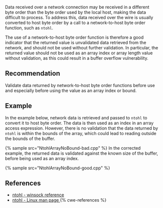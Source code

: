 Data received over a network connection may be received in a different byte order than the byte order used by the local host, making the data difficult to process. To address this, data received over the wire is usually converted to host byte order by a call to a network-to-host byte order function, such as `ntohl`.

The use of a network-to-host byte order function is therefore a good indicator that the returned value is unvalidated data retrieved from the network, and should not be used without further validation. In particular, the returned value should not be used as an array index or array length value without validation, as this could result in a buffer overflow vulnerability.


## Recommendation
Validate data returned by network-to-host byte order functions before use and especially before using the value as an array index or bound.


## Example
In the example below, network data is retrieved and passed to `ntohl` to convert it to host byte order. The data is then used as an index in an array access expression. However, there is no validation that the data returned by `ntohl` is within the bounds of the array, which could lead to reading outside the bounds of the buffer.

{% sample src="NtohlArrayNoBound-bad.cpp" %}
In the corrected example, the returned data is validated against the known size of the buffer, before being used as an array index.

{% sample src="NtohlArrayNoBound-good.cpp" %}

## References
* [ ntohl - winsock reference ](https://docs.microsoft.com/en-us/windows/desktop/api/winsock/nf-winsock-ntohl)
* [ ntohl - Linux man page ](https://linux.die.net/man/3/ntohl)
{% cwe-references %}
